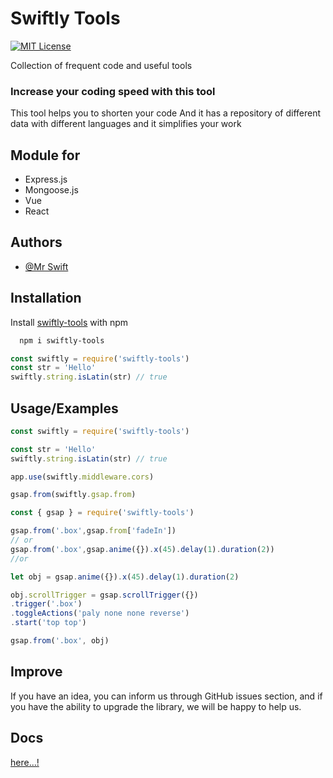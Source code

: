 # Swiftly Tools
[![MIT License](https://img.shields.io/badge/License-MIT-green.svg)](https://choosealicense.com/licenses/mit/)


Collection of frequent code and useful tools

### Increase your coding speed with this tool

This tool helps you to shorten your code And it has a repository of different data with different languages ​​and it simplifies your work

## Module for

- Express.js
- Mongoose.js
- Vue
- React

## Authors

- [@Mr Swift](https://www.github.com/mrrswift)


## Installation

Install [swiftly-tools](https://www.npmjs.com/package/swiftly-tools) with npm

```bash
  npm i swiftly-tools
```

```js
const swiftly = require('swiftly-tools')
const str = 'Hello'
swiftly.string.isLatin(str) // true
```


    
## Usage/Examples

```js
const swiftly = require('swiftly-tools')

const str = 'Hello'
swiftly.string.isLatin(str) // true

app.use(swiftly.middleware.cors)

gsap.from(swiftly.gsap.from)

```
```js
const { gsap } = require('swiftly-tools')

gsap.from('.box',gsap.from['fadeIn'])
// or
gsap.from('.box',gsap.anime({}).x(45).delay(1).duration(2))
//or

let obj = gsap.anime({}).x(45).delay(1).duration(2)

obj.scrollTrigger = gsap.scrollTrigger({})
.trigger('.box')
.toggleActions('paly none none reverse')
.start('top top')

gsap.from('.box', obj)
```
## Improve

If you have an idea, you can inform us through GitHub issues section, and if you have the ability to upgrade the library, we will be happy to help us.


## Docs

[here...!](https://mrrswift.github.io/Swiftly-Tools/)

